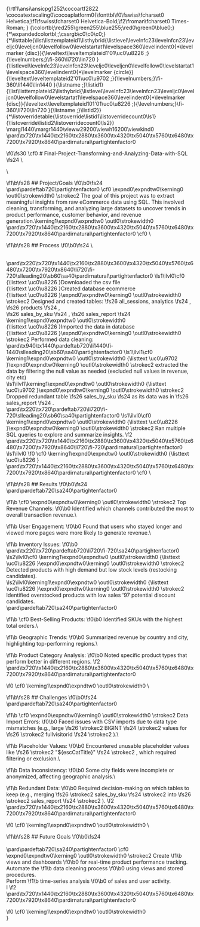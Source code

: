 {\rtf1\ansi\ansicpg1252\cocoartf2822
\cocoatextscaling0\cocoaplatform0{\fonttbl\f0\fswiss\fcharset0 Helvetica;\f1\fswiss\fcharset0 Helvetica-Bold;\f2\froman\fcharset0 Times-Roman;
}
{\colortbl;\red255\green255\blue255;\red0\green0\blue0;}
{\*\expandedcolortbl;;\cssrgb\c0\c0\c0;}
{\*\listtable{\list\listtemplateid1\listhybrid{\listlevel\levelnfc23\levelnfcn23\leveljc0\leveljcn0\levelfollow0\levelstartat1\levelspace360\levelindent0{\*\levelmarker \{disc\}}{\leveltext\leveltemplateid1\'01\uc0\u8226 ;}{\levelnumbers;}\fi-360\li720\lin720 }{\listlevel\levelnfc23\levelnfcn23\leveljc0\leveljcn0\levelfollow0\levelstartat1\levelspace360\levelindent0{\*\levelmarker \{circle\}}{\leveltext\leveltemplateid2\'01\uc0\u9702 ;}{\levelnumbers;}\fi-360\li1440\lin1440 }{\listname ;}\listid1}
{\list\listtemplateid2\listhybrid{\listlevel\levelnfc23\levelnfcn23\leveljc0\leveljcn0\levelfollow0\levelstartat1\levelspace360\levelindent0{\*\levelmarker \{disc\}}{\leveltext\leveltemplateid101\'01\uc0\u8226 ;}{\levelnumbers;}\fi-360\li720\lin720 }{\listname ;}\listid2}}
{\*\listoverridetable{\listoverride\listid1\listoverridecount0\ls1}{\listoverride\listid2\listoverridecount0\ls2}}
\margl1440\margr1440\vieww29200\viewh16200\viewkind0
\pard\tx720\tx1440\tx2160\tx2880\tx3600\tx4320\tx5040\tx5760\tx6480\tx7200\tx7920\tx8640\pardirnatural\partightenfactor0

\f0\fs30 \cf0 # Final-Project-Transforming-and-Analyzing-Data-with-SQL
\fs24 \
\

\f1\b\fs28 ## Project/Goals
\f0\b0\fs24 \
\pard\pardeftab720\partightenfactor0
\cf0 \expnd0\expndtw0\kerning0
\outl0\strokewidth0 \strokec2 The goal of this project was to extract meaningful insights from raw eCommerce data using SQL. This involved cleaning, transforming, and analyzing large datasets to uncover trends in product performance, customer behavior, and revenue generation.\kerning1\expnd0\expndtw0 \outl0\strokewidth0 \
\pard\tx720\tx1440\tx2160\tx2880\tx3600\tx4320\tx5040\tx5760\tx6480\tx7200\tx7920\tx8640\pardirnatural\partightenfactor0
\cf0 \

\f1\b\fs28 ## Process
\f0\b0\fs24 \
\
\pard\tx220\tx720\tx1440\tx2160\tx2880\tx3600\tx4320\tx5040\tx5760\tx6480\tx7200\tx7920\tx8640\li720\fi-720\slleading20\sb60\sa40\pardirnatural\partightenfactor0
\ls1\ilvl0\cf0 {\listtext	\uc0\u8226 	}Downloaded the csv file\
{\listtext	\uc0\u8226 	}Created database ecommerce \
{\listtext	\uc0\u8226 	}\expnd0\expndtw0\kerning0
\outl0\strokewidth0 \strokec2 Designed and created tables: 
\fs26 all_sessions, analytics
\fs24 , 
\fs26 products
\fs24 ,  
\fs26 sales_by_sku
\fs24 , 
\fs26 sales_report
\fs24 \kerning1\expnd0\expndtw0 \outl0\strokewidth0 \
{\listtext	\uc0\u8226 	}Imported the data in database\
{\listtext	\uc0\u8226 	}\expnd0\expndtw0\kerning0
\outl0\strokewidth0 \strokec2 Performed data cleaning:\
\pard\tx940\tx1440\pardeftab720\li1440\fi-1440\slleading20\sb60\sa40\partightenfactor0
\ls1\ilvl1\cf0 \kerning1\expnd0\expndtw0 \outl0\strokewidth0 {\listtext	\uc0\u9702 	}\expnd0\expndtw0\kerning0
\outl0\strokewidth0 \strokec2 extracted the data by filtering the null value as needed (excluded null values in revenue, city etc)\
\ls1\ilvl1\kerning1\expnd0\expndtw0 \outl0\strokewidth0 {\listtext	\uc0\u9702 	}\expnd0\expndtw0\kerning0
\outl0\strokewidth0 \strokec2 Dropped redundant table 
\fs26 sales_by_sku
\fs24  as its data was in 
\fs26 sales_report
\fs24 .\
\pard\tx220\tx720\pardeftab720\li720\fi-720\slleading20\sb60\sa40\partightenfactor0
\ls1\ilvl0\cf0 \kerning1\expnd0\expndtw0 \outl0\strokewidth0 {\listtext	\uc0\u8226 	}\expnd0\expndtw0\kerning0
\outl0\strokewidth0 \strokec2 Ran multiple SQL queries to explore and summarize insights.
\f2 \
\pard\tx220\tx720\tx1440\tx2160\tx2880\tx3600\tx4320\tx5040\tx5760\tx6480\tx7200\tx7920\tx8640\li720\fi-720\pardirnatural\partightenfactor0
\ls1\ilvl0
\f0 \cf0 \kerning1\expnd0\expndtw0 \outl0\strokewidth0 {\listtext	\uc0\u8226 	}\
\pard\tx720\tx1440\tx2160\tx2880\tx3600\tx4320\tx5040\tx5760\tx6480\tx7200\tx7920\tx8640\pardirnatural\partightenfactor0
\cf0 \

\f1\b\fs28 ## Results
\f0\b0\fs24 \
\pard\pardeftab720\sa240\partightenfactor0

\f1\b \cf0 \expnd0\expndtw0\kerning0
\outl0\strokewidth0 \strokec2 Top Revenue Channels:
\f0\b0  Identified which channels contributed the most to overall transaction revenue.\

\f1\b User Engagement:
\f0\b0  Found that users who stayed longer and viewed more pages were more likely to generate revenue.\

\f1\b Inventory Issues:
\f0\b0 \
\pard\tx220\tx720\pardeftab720\li720\fi-720\sa240\partightenfactor0
\ls2\ilvl0\cf0 \kerning1\expnd0\expndtw0 \outl0\strokewidth0 {\listtext	\uc0\u8226 	}\expnd0\expndtw0\kerning0
\outl0\strokewidth0 \strokec2 Detected products with high demand but low stock levels (restocking candidates).\
\ls2\ilvl0\kerning1\expnd0\expndtw0 \outl0\strokewidth0 {\listtext	\uc0\u8226 	}\expnd0\expndtw0\kerning0
\outl0\strokewidth0 \strokec2 Identified overstocked products with low sales \'97 potential discount candidates.\
\pard\pardeftab720\sa240\partightenfactor0

\f1\b \cf0 Best-Selling Products:
\f0\b0  Identified SKUs with the highest total orders.\

\f1\b Geographic Trends:
\f0\b0  Summarized revenue by country and city, highlighting top-performing regions.\

\f1\b Product Category Analysis:
\f0\b0  Noted specific product types that perform better in different regions.
\f2 \
\pard\tx720\tx1440\tx2160\tx2880\tx3600\tx4320\tx5040\tx5760\tx6480\tx7200\tx7920\tx8640\pardirnatural\partightenfactor0

\f0 \cf0 \kerning1\expnd0\expndtw0 \outl0\strokewidth0 \

\f1\b\fs28 ## Challenges 
\f0\b0\fs24 \
\pard\pardeftab720\sa240\partightenfactor0

\f1\b \cf0 \expnd0\expndtw0\kerning0
\outl0\strokewidth0 \strokec2 Data Import Errors:
\f0\b0  Faced issues with CSV imports due to data type mismatches (e.g., large 
\fs26 \strokec2 BIGINT
\fs24 \strokec2  values for 
\fs26 \strokec2 fullvisitorid
\fs24 \strokec2 ).\

\f1\b Placeholder Values:
\f0\b0  Encountered unusable placeholder values like 
\fs26 \strokec2 "$\{escCatTitle\}"
\fs24 \strokec2 , which required filtering or exclusion.\

\f1\b Data Inconsistency:
\f0\b0  Some city fields were incomplete or anonymized, affecting geographic analysis.\

\f1\b Redundant Data:
\f0\b0  Required decision-making on which tables to keep (e.g., merging 
\fs26 \strokec2 sales_by_sku
\fs24 \strokec2  into 
\fs26 \strokec2 sales_report
\fs24 \strokec2 ).
\f2 \
\pard\tx720\tx1440\tx2160\tx2880\tx3600\tx4320\tx5040\tx5760\tx6480\tx7200\tx7920\tx8640\pardirnatural\partightenfactor0

\f0 \cf0 \kerning1\expnd0\expndtw0 \outl0\strokewidth0 \

\f1\b\fs28 ## Future Goals
\f0\b0\fs24 \
\
\pard\pardeftab720\sa240\partightenfactor0
\cf0 \expnd0\expndtw0\kerning0
\outl0\strokewidth0 \strokec2 Create 
\f1\b views and dashboards
\f0\b0  for real-time product performance tracking.\
Automate the 
\f1\b data cleaning process
\f0\b0  using views and stored procedures.\
Perform 
\f1\b time-series analysis
\f0\b0  of sales and user activity.\
I
\f2 \
\pard\tx720\tx1440\tx2160\tx2880\tx3600\tx4320\tx5040\tx5760\tx6480\tx7200\tx7920\tx8640\pardirnatural\partightenfactor0

\f0 \cf0 \kerning1\expnd0\expndtw0 \outl0\strokewidth0 \
}
